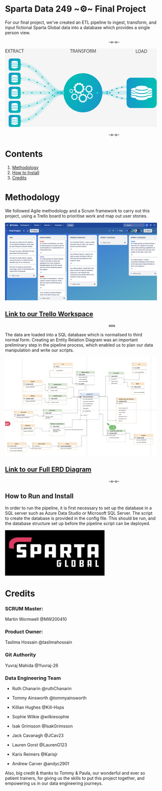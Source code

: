 # Sparta Data 249 ~⚙~ Final Project 


For our final project, we've created an ETL pipeline to ingest, transform, and input fictional Sparta Global data into a database which provides a single person view.



                                                    ~⚙~⚙~

![ETL Gif](./images/etl-pipeline.gif)

                                                    ~⚙~⚙~

# Contents

1. [Methodology](#methodology)
2. [How to Install](#howto)
3. [Credits](#credits)

<a name="methodology"></a>
#  Methodology

We followed Agile methodology and a Scrum framework to carry out this project, using  a Trello board to prioritise work and map out user stories.   
    

![Screenshot of our Trello Board](./images/trello-board.png)

## <a href= "https://trello.com/b/r6ubxE2s/final-project">Link to our Trello Workspace</a>

                                                    ⚙⚙⚙


The data are loaded into a SQL database which is normalised to third normal form. Creating an Entity Relation Diagram was an important preliminary step in the pipeline process, which enabled us to plan our data manipulation and write our scripts. 

![Screenshot of our ERD](./images/erd.png)


## <a href= "https://drive.google.com/file/d/1ooZ4fmxefSlmGnYa4AS6cw7-YV5a2VI2/view?usp=sharing">Link to our Full ERD Diagram</a>

                                                    ~⚙~⚙~

<a name="howto"></a>
## How to Run and Install

In order to run the pipeline, it is first necessary to set up the database in a SQL server such as Azure Data Studio or Microsoft SQL Server. The script to create the database is provided in the config file. This should be run, and the database structure set up before the pipeline script can be deployed. 

![Sparta](./images/sparta-global.webp)

<a name="credits"></a>
# Credits


### SCRUM Master: 
Martin Wormwell @MW200410



### Product Owner: 
Taslima Hossain @taslimahossain

### Git Authority

Yuvraj Mahida @Yuvraj-26



### Data Engineering Team

- Ruth Chanarin  @ruthChanarin

- Tommy Ainsworth @tommyainsworth

- Killian Hughes @Kill-Hxps

- Sophie Wilkie @wilkiesophie

- Isak Grimsson @IsakGrimsson

- Jack Cavanagh @JCav23

- Lauren Gorst @LaurenG123

- Karis Reimers @Karisjr

- Andrew Carver @andyc2901


Also, big credit & thanks to Tommy & Paula, our wonderful and ever so patient trainers, for giving us the skills to put this project together, and empowering us in our data engineering journeys. 

